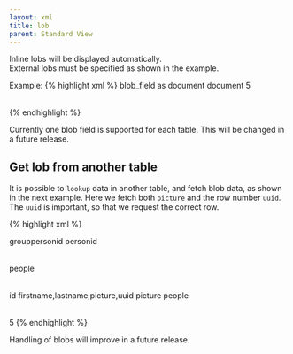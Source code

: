 ```yaml
---
layout: xml
title: lob
parent: Standard View
---
```

Inline lobs will be displayed automatically.\
External lobs must be specified as shown in the example.

Example:
{% highlight xml %}
    <table>
        <field>blob_field as document</field>
        <lob>
            <name>document</name>
            <index>5</index>
        </lob>
    </table>
{% endhighlight %}

Currently one blob field is supported for each table.
This will be changed in a future release.

## Get lob from another table
It is possible to `lookup` data in another table, and fetch blob data, as shown in the next example. Here we fetch both `picture` and the row number `uuid`. The `uuid` is important, so that we request the correct row.

{% highlight xml %}
   <table>
        <name>group</name>
        <fields>personid</fields>
        <lookup>
            <foreignkey>personid</foreignkey>
            <table>people</table> 
            <primarykey>id</primarykey>
            <fields>firstname,lastname,picture,uuid</fields>
        </lookup>
    </table>
    <lob>
        <name>picture</name>
        <table>people</table> <!-- blob table. Not needed if main table  -->
        <index>5</name> <!-- hover the mouse in dbptk to see the column index number  -->
    </lob>
{% endhighlight %}


Handling of blobs will improve in a future release.